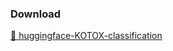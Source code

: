 ###  Download
[🤗 huggingface-KOTOX-classification](https://huggingface.co/datasets/ssgyejin/KOTOX-classification)